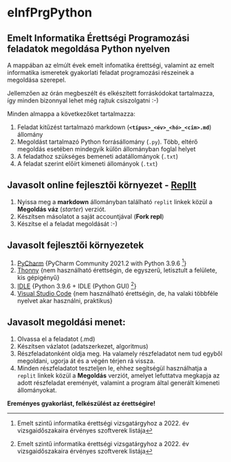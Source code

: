 # eInfPrgPython
## Emelt Informatika Érettségi Programozási feladatok megoldása Python nyelven

A mappában az elmúlt évek emelt infomatika érettségi, valamint az emelt informatika ismeretek gyakorlati feladat programozási részeinek a megoldása szerepel.

Jellemzően az órán megbeszélt és elkészített forráskódokat tartalmazza, így minden bizonnyal lehet még rajtuk csiszolgatni :-)

Minden almappa a következőket tartalmazza:
1. Feladat kitűzést tartalmazó markdown (**`<típus>_<év>_<hó>_<cim>.md`**) állomány
2. Megoldást tartalmazó Python forrásállomány (`.py`). Több, eltérő megoldás esetében mindegyik külön állományban foglal helyet
3. A feladathoz szükséges bemeneti adatállományok (`.txt`) 
4. A feladat szerint előírt kimeneti állományok (`.txt`)

## Javasolt online fejlesztői környezet - [ReplIt](https://replit.com/)
1. Nyissa meg a **markdown** állományban található `replit` linkek közül a **Megoldás váz** (_starter_) verziót.
2. Készítsen másolatot a saját accountjával (**Fork repl**) 
3. Készítse el a feladat megoldását :-)

## Javasolt fejlesztői környezetek 
1. [PyCharm](https://www.jetbrains.com/pycharm/) {PyCharm Community 2021.2 with Python 3.9.6 [^1]}
2. [Thonny](https://thonny.org/) {nem használható érettségin, de egyszerű, letisztult a felülete, kis gépigényű}
3. [IDLE](https://docs.python.org/3/library/idle.html) {Python 3.9.6 + IDLE (Python GUI) [^1]}
4. [Visual Studio Code]() {nem használható érettségin, de, ha valaki többféle nyelvet akar használni, praktikus}

## Javasolt megoldási menet:
1. Olvassa el a feladatot (.md)
2. Készítsen vázlatot (adatszerkezet, algoritmus)
3. Részfeladatonként oldja meg. Ha valamely részfeladatot nem tud egyből megoldani, ugorja át és a végén térjen rá vissza.
4. Minden részfeladatot teszteljen le, ehhez segítségül használhatja a `replit` linkek közül a **Megoldás** verziót, amelyet lefuttatva megkapja az adott részfeladat ereményét, valamint a program által generált kimeneti állományokat.

**Ereményes gyakorlást, felkészülést az érettségire!**
[^1]: Emelt szintű informatika érettségi vizsgatárgyhoz a 2022. év vizsgaidőszakaira érvényes szoftverek listája
